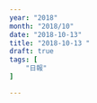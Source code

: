 ```yaml
---
year: "2018"
month: "2018/10"
date: "2018-10-13"
title: "2018-10-13 "
draft: true
tags: [
    "日報"
]

---
```


